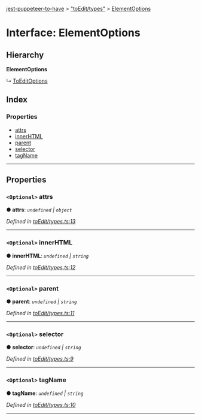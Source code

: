[jest-puppeteer-to-have](../README.md) > ["toEdit/types"](../modules/_toedit_types_.md) > [ElementOptions](../interfaces/_toedit_types_.elementoptions.md)

# Interface: ElementOptions

## Hierarchy

**ElementOptions**

↳  [ToEditOptions](_toedit_types_.toeditoptions.md)

## Index

### Properties

* [attrs](_toedit_types_.elementoptions.md#attrs)
* [innerHTML](_toedit_types_.elementoptions.md#innerhtml)
* [parent](_toedit_types_.elementoptions.md#parent)
* [selector](_toedit_types_.elementoptions.md#selector)
* [tagName](_toedit_types_.elementoptions.md#tagname)

---

## Properties

<a id="attrs"></a>

### `<Optional>` attrs

**● attrs**: *`undefined` \| `object`*

*Defined in [toEdit/types.ts:13](https://github.com/cancerberoSgx/jest-puppeteer-to-have/blob/77ec3b4/src/toEdit/types.ts#L13)*

___
<a id="innerhtml"></a>

### `<Optional>` innerHTML

**● innerHTML**: *`undefined` \| `string`*

*Defined in [toEdit/types.ts:12](https://github.com/cancerberoSgx/jest-puppeteer-to-have/blob/77ec3b4/src/toEdit/types.ts#L12)*

___
<a id="parent"></a>

### `<Optional>` parent

**● parent**: *`undefined` \| `string`*

*Defined in [toEdit/types.ts:11](https://github.com/cancerberoSgx/jest-puppeteer-to-have/blob/77ec3b4/src/toEdit/types.ts#L11)*

___
<a id="selector"></a>

### `<Optional>` selector

**● selector**: *`undefined` \| `string`*

*Defined in [toEdit/types.ts:9](https://github.com/cancerberoSgx/jest-puppeteer-to-have/blob/77ec3b4/src/toEdit/types.ts#L9)*

___
<a id="tagname"></a>

### `<Optional>` tagName

**● tagName**: *`undefined` \| `string`*

*Defined in [toEdit/types.ts:10](https://github.com/cancerberoSgx/jest-puppeteer-to-have/blob/77ec3b4/src/toEdit/types.ts#L10)*

___

